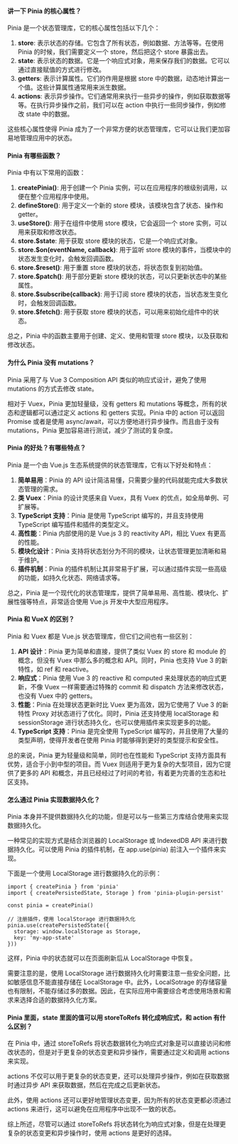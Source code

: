 <!--
 * @Author: Shu Binqi
 * @Date: 2023-02-24 21:04:58
 * @LastEditors: Shu Binqi
 * @LastEditTime: 2023-03-30 22:02:03
 * @Description: Pinia 状态管理模式（8题）
 * @Version: 1.0.0
 * @FilePath: \interviewQuestions\前端框架\Vue\Pinia.md
-->

#### 讲一下 Pinia 的核心属性？

Pinia 是一个状态管理库，它的核心属性包括以下几个：

1. **store**: 表示状态的存储。它包含了所有状态，例如数据、方法等等。在使用 Pinia 的时候，我们需要定义一个 store，然后把这个 store 暴露出去。
1. **state**: 表示状态的数据。它是一个响应式对象，用来保存我们的数据。它可以通过直接赋值的方式进行修改。
1. **getters**: 表示计算属性。它们的作用是根据 store 中的数据，动态地计算出一个值。这些计算属性通常用来派生数据。
1. **actions**: 表示异步操作。它们通常用来执行一些异步的操作，例如获取数据等等。在执行异步操作之前，我们可以在 action 中执行一些同步操作，例如修改 state 中的数据。

这些核心属性使得 Pinia 成为了一个非常方便的状态管理库，它可以让我们更加容易地管理应用中的状态。

#### Pinia 有哪些函数？

Pinia 中有以下常用的函数：

1. **createPinia()**: 用于创建一个 Pinia 实例，可以在应用程序的根级别调用，以便在整个应用程序中使用。
1. **defineStore()**: 用于定义一个新的 store 模块，该模块包含了状态、操作和 getter。
1. **useStore()**: 用于在组件中使用 store 模块，它会返回一个 store 实例，可以用来获取和修改状态。
1. **store.$state**: 用于获取 store 模块的状态，它是一个响应式对象。
1. **store.$on(eventName, callback)**: 用于监听 store 模块的事件，当模块中的状态发生变化时，会触发回调函数。
1. **store.$reset()**: 用于重置 store 模块的状态，将状态恢复到初始值。
1. **store.$patch()**: 用于部分更新 store 模块的状态，可以只更新状态中的某些属性。
1. **store.$subscribe(callback)**: 用于订阅 store 模块的状态，当状态发生变化时，会触发回调函数。
1. **store.$fetch()**: 用于获取 store 模块的状态，可以用来初始化组件中的状态。

总之，Pinia 中的函数主要用于创建、定义、使用和管理 store 模块，以及获取和修改状态。

#### 为什么 Pinia 没有 mutations？

Pinia 采用了与 Vue 3 Composition API 类似的响应式设计，避免了使用 mutations 的方式去修改 state。

相对于 Vuex，Pinia 更加轻量级，没有 getters 和 mutations 等概念，所有的状态和逻辑都可以通过定义 actions 和 getters 实现。Pinia 中的 action 可以返回 Promise 或者是使用 async/await，可以方便地进行异步操作。而且由于没有 mutations，Pinia 更加容易进行测试，减少了测试的复杂度。

#### Pinia 的好处？有哪些特点？

Pinia 是一个由 Vue.js 生态系统提供的状态管理库，它有以下好处和特点：

1. **简单易用**：Pinia 的 API 设计简洁易懂，只需要少量的代码就能完成大多数状态管理的需求。
1. **类 Vuex**：Pinia 的设计灵感来自 Vuex，具有 Vuex 的优点，如全局单例、可扩展等。
1. **TypeScript 支持**：Pinia 是使用 TypeScript 编写的，并且支持使用 TypeScript 编写插件和插件的类型定义。
1. **高性能**：Pinia 内部使用的是 Vue.js 3 的 reactivity API，相比 Vuex 有更高的性能。
1. **模块化设计**：Pinia 支持将状态划分为不同的模块，让状态管理更加清晰和易于维护。
1. **插件机制**：Pinia 的插件机制让其非常易于扩展，可以通过插件实现一些高级的功能，如持久化状态、网络请求等。

总之，Pinia 是一个现代化的状态管理库，提供了简单易用、高性能、模块化、扩展性强等特点，非常适合使用 Vue.js 开发中大型应用程序。

#### Pinia 和 VueX 的区别？

Pinia 和 Vuex 都是 Vue.js 状态管理库，但它们之间也有一些区别：

1. **API 设计**：Pinia 更为简单和直接，提供了类似 Vuex 的 store 和 module 的概念，但没有 Vuex 中那么多的概念和 API。同时，Pinia 也支持 Vue 3 的新特性，如 ref 和 reactive。
1. **响应式**：Pinia 使用 Vue 3 的 reactive 和 computed 来处理状态的响应式更新，不像 Vuex 一样需要通过特殊的 commit 和 dispatch 方法来修改状态，也没有 Vuex 中的 getters。
1. **性能**：Pinia 在处理状态更新时比 Vuex 更为高效，因为它使用了 Vue 3 的新特性 Proxy 对状态进行了优化。同时，Pinia 还支持使用 localStorage 和 sessionStorage 进行状态持久化，也可以使用插件来实现更多的功能。
1. **TypeScript 支持**：Pinia 是完全使用 TypeScript 编写的，并且使用了大量的类型声明，使得开发者在使用 Pinia 时能够得到更好的类型提示和安全性。

总的来说，Pinia 更为轻量级和简单，同时也在性能和 TypeScript 支持方面具有优势，适合于小到中型的项目。而 Vuex 则适用于更为复杂的大型项目，因为它提供了更多的 API 和概念，并且已经经过了时间的考验，有着更为完善的生态和社区支持。

#### 怎么通过 Pinia 实现数据持久化？

Pinia 本身并不提供数据持久化的功能，但是可以与一些第三方库结合使用来实现数据持久化。

一种常见的实现方式是结合浏览器的 LocalStorage 或 IndexedDB API 来进行数据持久化。可以使用 Pinia 的插件机制，在 app.use(pinia) 前注入一个插件来实现。

下面是一个使用 LocalStorage 进行数据持久化的示例：

```
import { createPinia } from 'pinia'
import { createPersistedState, Storage } from 'pinia-plugin-persist'

const pinia = createPinia()

// 注册插件，使用 localStorage 进行数据持久化
pinia.use(createPersistedState({
  storage: window.localStorage as Storage,
  key: 'my-app-state'
}))
```

这样，Pinia 中的状态就可以在页面刷新后从 LocalStorage 中恢复。

需要注意的是，使用 LocalStorage 进行数据持久化时需要注意一些安全问题，比如敏感信息不能直接存储在 LocalStorage 中。此外，LocalSotrage 的存储容量也有限制，不能存储过多的数据。因此，在实际应用中需要综合考虑使用场景和需求来选择合适的数据持久化方案。

#### Pinia 里面，state 里面的值可以用 storeToRefs 转化成响应式，和 action 有什么区别？

在 Pinia 中，通过 storeToRefs 将状态数据转化为响应式对象是可以直接访问和修改状态的，但是对于更复杂的状态变更和异步操作，需要通过定义和调用 actions 来实现。

actions 不仅可以用于更复杂的状态变更，还可以处理异步操作，例如在获取数据时通过异步 API 来获取数据，然后在完成之后更新状态。

此外，使用 actions 还可以更好地管理状态变更，因为所有的状态变更都必须通过 actions 来进行，这可以避免在应用程序中出现不一致的状态。

综上所述，尽管可以通过 storeToRefs 将状态转化为响应式对象，但是在处理更复杂的状态变更和异步操作时，使用 actions 是更好的选择。
